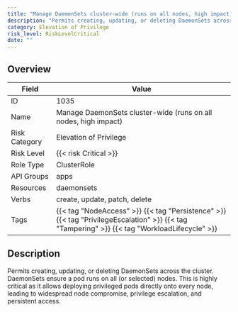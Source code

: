 ```yaml
---
title: "Manage DaemonSets cluster-wide (runs on all nodes, high impact)"
description: "Permits creating, updating, or deleting DaemonSets across the cluster. DaemonSets ensure a pod runs on all (or selected) nodes. This is highly critical as it allows deploying privileged pods directly onto every node, leading to widespread node compromise, privilege escalation, and persistent access."
category: Elevation of Privilege
risk_level: RiskLevelCritical
date: ""
---
```


## Overview

| Field         | Value                                                                                                                                        |
| ------------- | -------------------------------------------------------------------------------------------------------------------------------------------- |
| ID            | 1035                                                                                                                                         |
| Name          | Manage DaemonSets cluster-wide (runs on all nodes, high impact)                                                                              |
| Risk Category | Elevation of Privilege                                                                                                                       |
| Risk Level    | {{< risk Critical >}}                                                                                                                        |
| Role Type     | ClusterRole                                                                                                                                  |
| API Groups    | apps                                                                                                                                         |
| Resources     | daemonsets                                                                                                                                   |
| Verbs         | create, update, patch, delete                                                                                                                |
| Tags          | {{< tag "NodeAccess" >}} {{< tag "Persistence" >}} {{< tag "PrivilegeEscalation" >}} {{< tag "Tampering" >}} {{< tag "WorkloadLifecycle" >}} |

## Description

Permits creating, updating, or deleting DaemonSets across the cluster. DaemonSets ensure a pod runs on all (or selected) nodes. This is highly critical as it allows deploying privileged pods directly onto every node, leading to widespread node compromise, privilege escalation, and persistent access.
